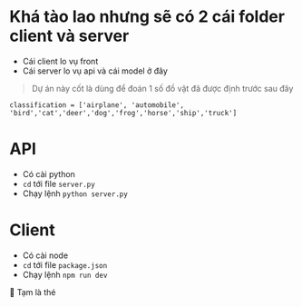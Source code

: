 # Khá tào lao nhưng sẽ có 2 cái folder client và server

- Cái client lo vụ front
- Cái server lo vụ api và cái model ở đây

> Dự án này cốt là dùng để đoán 1 số đồ vật đã được định trước sau đây

```
classification = ['airplane', 'automobile', 'bird','cat','deer','dog','frog','horse','ship','truck']
```

# API

- Có cài python
- `cd` tới file `server.py`
- Chạy lệnh `python server.py`

# Client

- Có cài node
- `cd` tới file `package.json`
- Chạy lệnh `npm run dev`

🤷 Tạm là thé
